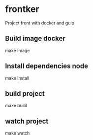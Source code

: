 # frontker

Project front with docker and gulp

## Build image docker
make image

## Install dependencies node
make install

## build project
make build

## watch project
make watch
